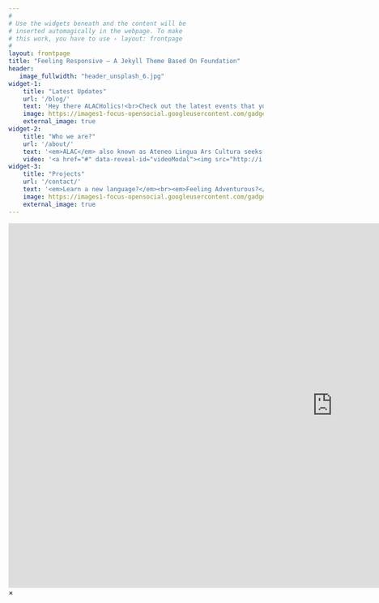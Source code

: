 ```yaml
---
#
# Use the widgets beneath and the content will be
# inserted automagically in the webpage. To make
# this work, you have to use › layout: frontpage
#
layout: frontpage
title: "Feeling Responsive – A Jekyll Theme Based On Foundation"
header:
   image_fullwidth: "header_unsplash_6.jpg"
widget-1:
    title: "Latest Updates"
    url: '/blog/'
    text: 'Hey there ALACHolics!<br>Check out the latest events that you spent with us as well as look back at the great events of the past.'
    image: https://images1-focus-opensocial.googleusercontent.com/gadgets/proxy?url=http://static.wixstatic.com/media/262728_6836d6af58d34646bbd393dc134d9c72.jpg&container=focus&resize_h=250
    external_image: true
widget-2:
    title: "Who we are?"
    url: '/about/'
    text: '<em>ALAC</em> also known as Ateneo Lingua Ars Cultura seeks to bridge, experience, and celebrate the diversity of the world through festive and experiential activities that broaden the knowledge of languages, deepen the appreciation of arts, and extend the borders of local and foreign culture '
    video: '<a href="#" data-reveal-id="videoModal"><img src="http://i.ytimg.com/vi/MHZVbgpCwv4/hqdefault.jpg" width="302" height="182" alt=""></a>'
widget-3:
    title: "Projects"
    url: '/contact/'
    text: '<em>Learn a new language?</em><br><em>Feeling Adventurous?</em><br><em>Curious About Other Cultures?</em><br>Check out what ALAC has in store for you.'
    image: https://images1-focus-opensocial.googleusercontent.com/gadgets/proxy?url=http://static.wixstatic.com/media/262728_ef45fa7d06ec4da9b7a192737cda9e1c.jpg&container=focus&resize_w=200
    external_image: true
---
```



<div id="videoModal" class="reveal-modal large" data-reveal="">
  <div class="flex-video widescreen vimeo" style="display: block;">
    <iframe width="1280" height="720" src="https://www.youtube.com/embed/MHZVbgpCwv4" frameborder="0" allowfullscreen></iframe>
  </div>
  <a class="close-reveal-modal">&#215;</a>
</div>